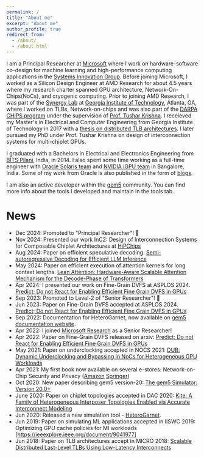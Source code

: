 ```yaml
---
permalink: /
title: "About me"
excerpt: "About me"
author_profile: true
redirect_from: 
  - /about/
  - /about.html
---
```


I am a Principal Researcher at [Microsoft](https://www.microsoft.com/en-us/research/people/srbharadwaj/) where I work on hardware-software co-design for machine learning and high-performance computing applications in the [Systems Innovation Group](https://www.microsoft.com/en-us/research/group/systems-innovation/). Before joining Microsoft, I worked as a Silicon Design Engineer at AMD Research for about 4.5 years where my research charter spanned GPU architecture, Network-On-Chips(NoCs), and cryogenic computing. Prior to joining AMD Research, I was part of the [Synergy Lab](https://synergy.ece.gatech.edu/) at [Georgia Institute of Technology](https://www.ece.gatech.edu/), Atlanta, GA, where I worked on TLBs, Network-on-chips and was also part of the [DARPA CHIPS program](https://www.darpa.mil/program/common-heterogeneous-integration-and-ip-reuse-strategies) under the supervision of [Prof. Tushar Krishna](http://tusharkrishna.ece.gatech.edu/). I receieved my Master's in Electrical and Computer Engineering from Georgia Institute of Technology in 2017 with a [thesis on distributed TLB architectures](http://hdl.handle.net/1853/59300). I later pursued my PhD under Prof. Tushar Krishna on design of interconnection systems for multi-chiplet GPUs. 

I graduated with a Bachelors in Electrical and Electronics Engineering from [BITS Pilani](https://www.bits-pilani.ac.in/), India, in 2014. I also spent some time working as a full-time engineer with [Oracle Solaris team](www.oracle.com) and [NVIDIA iGPU team](www.nvidia.com) in Bangalore, India. Some of my work from Oracle is also published in the form of [blogs](https://blogs.oracle.com/solaris/importing-a-zone-into-a-zone-cluster-configuration-using-the-new-import-zone-subcommand-v2).

I am also an active developer within the [gem5](www.gem5.org) community. You can find more info about the tools I developed and maintain in the tools tab.

News
======
* Dec 2024: Promoted to "Principal Researcher"! 🥳
* Nov 2024: Presented our work InC2: Design of Interconnection Systems for Composable Chiplet Architectures at [HiPChips](https://hipchips.github.io/micro2024/)
* Aug 2024: Paper on efficient speculative decoding. [Semi-autoregressive Decoding for Efficient LLM Inference](https://openreview.net/forum?id=gfDbD1MRYk)
* May 2024: Paper on efficient execution of attention kernels for long context lengths. [Lean Attention: Hardware-Aware Scalable Attention Mechanism for the Decode-Phase of Transformers](https://arxiv.org/pdf/2405.10480)
* Apr 2024: I presented our work on Fine-Grain DVFS at ASPLOS 2024. [Predict; Do not React for Enabling Efficient Fine Grain DVFS in GPUs](https://dl.acm.org/doi/10.1145/3623278.3624756)
* Sep 2023: Promoted to Level-2 of "Senior Researcher"! 🥳
* Jun 2023: Paper on Fine-Grain DVFS accepted at ASPLOS 2024. [Predict; Do not React for Enabling Efficient Fine Grain DVFS in GPUs](https://arxiv.org/abs/2205.00121)
* Sep 2022: Documentation for HeteroGarnet, now available on [gem5 documentation website](https://www.gem5.org/documentation/general_docs/ruby/heterogarnet/).
* Apr 2022: I joined [Microsoft Research](https://www.microsoft.com/en-us/research/people/srbharadwaj/) as a Senior Researcher!
* Apr 2022: Paper on Fine-Grain DVFS released on arxiv: [Predict; Do not React for Enabling Efficient Fine Grain DVFS in GPUs](https://arxiv.org/abs/2205.00121)
* May 2021: Paper on underclocking accepted in NOCS 2021: [DUB: Dynamic Underclocking and Bypassing in NoCs for Heterogeneous GPU Workloads](https://ieeexplore.ieee.org/document/9634971)
* Apr 2021: My first book now available on several e-stores: Network-on-Chip Security and Privacy ([Amazon](https://www.amazon.com/Network-Security-Privacy-Prabhat-Mishra/dp/3030691306) [Springer](https://link.springer.com/book/10.1007/978-3-030-69131-8))
* Oct 2020: New paper describing gem5 version-20: [The gem5 Simulator: Version 20.0+](https://arxiv.org/abs/2007.03152)
* June 2020: Paper on chiplet topologies accepted in DAC 2020: [Kite: A Family of Heterogeneous Interposer Topologies Enabled via Accurate Interconnect Modeling](https://ieeexplore.ieee.org/document/9218539)
* Jun 2020: Released a new simulation tool - [HeteroGarnet](https://github.com/gem5/gem5/commit/7957b1c43b3df2c9e9b6ec17eb7fc97976c9988d). 
* Jun 2019: Paper on simulating ML applications accepted in IISWC 2019: Optimizing GPU cache policies for MI workloads [https://ieeexplore.ieee.org/document/9041977]
* Jun 2018: Paper on TLB architectures accept in MICRO 2018: [Scalable Distributed Last-Level TLBs Using Low-Latency Interconnects](https://ieeexplore.ieee.org/document/8574547)

